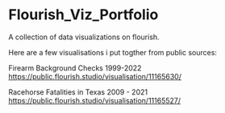# Flourish_Viz_Portfolio
A collection of data visualizations on flourish.

Here are a few visualisations i put togther from public sources:

Firearm Background Checks 1999-2022
https://public.flourish.studio/visualisation/11165630/

Racehorse Fatalities in Texas 2009 - 2021
https://public.flourish.studio/visualisation/11165527/
